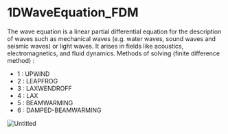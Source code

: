 # 1DWaveEquation_FDM
The wave equation is a linear partial differential equation for the description of waves such as mechanical waves (e.g. water waves, sound waves and seismic waves) or light waves. It arises in fields like acoustics, electromagnetics, and fluid dynamics. Methods of solving (finite difference method) :
- 1 : UPWIND
- 2 : LEAPFROG
- 3 : LAXWENDROFF
- 4 : LAX
- 5 : BEAMWARMING
- 6 : DAMPED-BEAMWARMING

![Untitled](https://user-images.githubusercontent.com/77577542/153709018-b25c27bd-ecfc-42c6-a3b6-cdf9d8b1542d.jpg)

